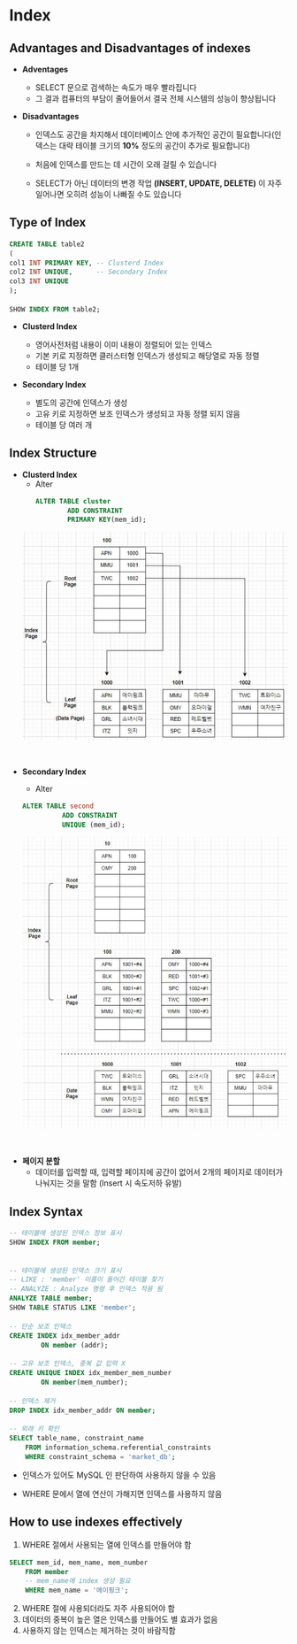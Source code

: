 # Index

## **Advantages and Disadvantages of indexes**

* **Adventages**
  * SELECT 문으로 검색하는 속도가 매우 빨라집니다
  * 그 결과 컴퓨터의 부담이 줄어들어서 결국 전체 시스템의 성능이 향상됩니다

* **Disadvantages**
  * 인덱스도 공간을 차지해서 데이터베이스 안에 추가적인 공간이 필요합니다(인덱스는 대략 테이블 크기의 **10%** 정도의 공간이 추가로 필요합니다)
  
  * 처음에 인덱스를 만드는 데 시간이 오래 걸릴 수 있습니다
  * SELECT가 아닌 데이터의 변경 작업 **(INSERT, UPDATE, DELETE)** 이 자주 일어나면 오히려 성능이 나빠질 수도 있습니다 

## **Type of Index**
```sql
CREATE TABLE table2
(
col1 INT PRIMARY KEY, -- Clusterd Index
col2 INT UNIQUE,      -- Secondary Index
col3 INT UNIQUE
);

SHOW INDEX FROM table2;
``` 

* **Clusterd Index**
  * 영어사전처럼 내용이 이미 내용이 정렬되어 있는 인덱스
  * 기본 키로 지정하면 클러스터형 인덱스가 생성되고 해당열로 자동 정렬
  * 테이블 당 1개

* **Secondary Index**
  * 별도의 공간에 인덱스가 생성
  * 고유 키로 지정하면 보조 인덱스가 생성되고 자동 정렬 되지 않음
  * 테이블 당 여러 개
  
## **Index Structure**

* **Clusterd Index**
  * Alter
    ```sql
    ALTER TABLE cluster
            ADD CONSTRAINT
            PRIMARY KEY(mem_id);
    ```
   ![title](/Study_SQL/texture/cluster.JPG)
<br>

* **Secondary Index**
  * Alter
  ```sql
  ALTER TABLE second
            ADD CONSTRAINT
            UNIQUE (mem_id);
  ```

  ![title](/Study_SQL/texture/secondaryindex.JPG)
<br>

* **페이지 분할**
  * 데이터를 입력할 때, 입력할 페이지에 공간이 없어서 2개의 페이지로 데이터가 나눠지는 것을 말함 (Insert 시 속도저하 유발)

## **Index Syntax**
```sql
-- 테이블에 생성된 인덱스 정보 표시
SHOW INDEX FROM member; 


-- 테이블에 생성된 인덱스 크기 표시
-- LIKE : 'member' 이름이 들어간 테이블 찾기
-- ANALYZE : Analyze 명령 후 인덱스 적용 됨
ANALYZE TABLE member;
SHOW TABLE STATUS LIKE 'member';

-- 단순 보조 인덱스
CREATE INDEX idx_member_addr
        ON member (addr);

-- 고유 보조 인덱스, 중복 값 입력 X
CREATE UNIQUE INDEX idx_member_mem_number
        ON member(mem_number);

-- 인덱스 제거
DROP INDEX idx_member_addr ON member;

-- 외래 키 확인
SELECT table_name, constraint_name
    FROM information_schema.referential_constraints
    WHERE constraint_schema = 'market_db'; 
```
* 인덱스가 있어도 MySQL 인 판단하여 사용하지 않을 수 있음

* WHERE 문에서 열에 연산이 가해지면 인덱스를 사용하지 않음


## **How to use indexes effectively**

1. WHERE 절에서 사용되는 열에 인덱스를 만들어야 함
```sql
SELECT mem_id, mem_name, mem_number
    FROM member
    -- mem_name에 index 생성 필요
    WHERE mem_name = '에이핑크';
```

2. WHERE 절에 사용되더라도 자주 사용되어야 함
3. 데이터의 중복이 높은 열은 인덱스를 만들어도 별 효과가 없음
4. 사용하지 않는 인덱스는 제거하는 것이 바람직함

